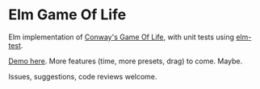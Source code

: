# Elm Game Of Life

Elm implementation of [Conway's Game Of Life](https://en.wikipedia.org/wiki/Conway's_Game_of_Life), with unit tests using [elm-test](https://github.com/elm-community/elm-test).

[Demo here](https://otajor.github.io/elm-game-of-life/). More features (time, more presets, drag) to come. Maybe.

Issues, suggestions, code reviews welcome.
